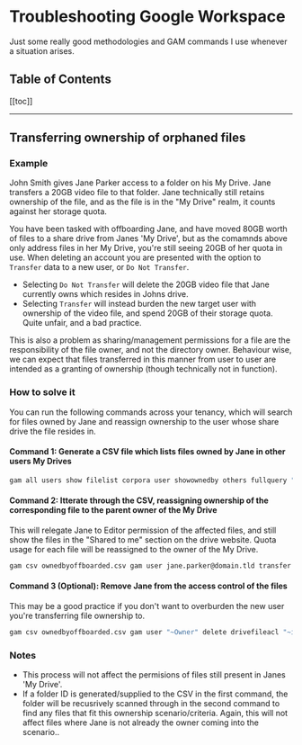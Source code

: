 # Troubleshooting Google Workspace

Just some really good methodologies and GAM commands I use whenever a situation arises.

## Table of Contents

[[toc]]

---

## Transferring ownership of orphaned files

### Example

John Smith gives Jane Parker access to a folder on his My Drive. Jane transfers a 20GB video file to that folder. Jane technically still retains ownership of the file, and as the file is in the "My Drive" realm, it counts against her storage quota.

You have been tasked with offboarding Jane, and have moved 80GB worth of files to a share drive from Janes 'My Drive', but as the comamnds above only address files in her My Drive, you're still seeing 20GB of her quota in use. When deleting an account you are presented with the option to `Transfer` data to a new user, or `Do Not Transfer`. 

- Selecting `Do Not Transfer` will delete the 20GB video file that Jane currently owns which resides in Johns drive.
- Selecting `Transfer` will instead burden the new target user with ownership of the video file, and spend 20GB of their storage quota. Quite unfair, and a bad practice.

This is also a problem as sharing/management permissions for a file are the responsibility of the file owner, and not the directory owner. Behaviour wise, we can expect that files transferred in this manner from user to user are intended as a granting of ownership (though technically not in function).

### How to solve it

You can run the following commands across your tenancy, which will search for files owned by Jane and reassign ownership to the user whose share drive the file resides in.

#### Command 1: Generate a CSV file which lists files owned by Jane in other users My Drives

```sh
gam all users show filelist corpora user showownedby others fullquery "'jane.parker@domain.tld' in owners" name id owners > ownedbyoffboarded.csv
```

#### Command 2: Itterate through the CSV, reassigning ownership of the corresponding file to the parent owner of the My Drive

This will relegate Jane to Editor permission of the affected files, and still show the files in the "Shared to me" section on the drive website. Quota usage for each file will be reassigned to the owner of the My Drive.

```sh
gam csv ownedbyoffboarded.csv gam user jane.parker@domain.tld transfer ownership "~id" "~Owner"
```

#### Command 3 (Optional): Remove Jane from the access control of the files

This may be a good practice if you don't want to overburden the new user you're transferring file ownership to.

```sh
gam csv ownedbyoffboarded.csv gam user "~Owner" delete drivefileacl "~id" jane.parker@domain.tld
```

### Notes
- This process will not affect the permisions of files still present in Janes 'My Drive'.
- If a folder ID is generated/supplied to the CSV in the first command, the folder will be recusrively scanned through in the second command to find any files that fit this ownership scenario/criteria. Again, this will not affect files where Jane is not already the owner coming into the scenario..